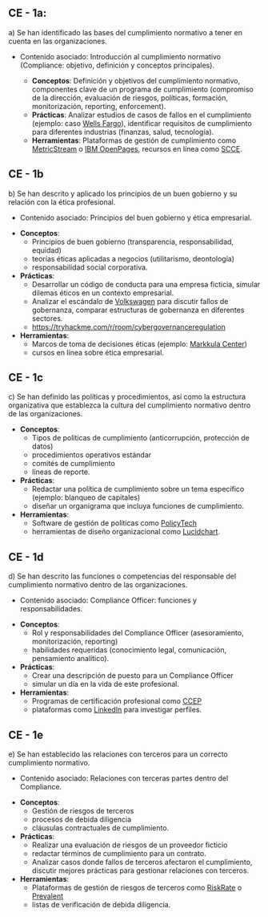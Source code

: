 ## CE - 1a:
a) Se han identificado las bases del cumplimiento normativo a tener en cuenta en las organizaciones.
* Contenido asociado: Introducción al cumplimiento normativo (Compliance: objetivo, definición y conceptos principales).

	* **Conceptos**: Definición y objetivos del cumplimiento normativo, componentes clave de un programa de cumplimiento (compromiso de la dirección, evaluación de riesgos, políticas, formación, monitorización, reporting, enforcement).
	- **Prácticas**: Analizar estudios de casos de fallos en el cumplimiento (ejemplo: caso [Wells Fargo](https://www.bbc.com/news/business-37359132)), identificar requisitos de cumplimiento para diferentes industrias (finanzas, salud, tecnología).
	- **Herramientas**: Plataformas de gestión de cumplimiento como [MetricStream](https://www.metricstream.com/) o [IBM OpenPages](https://www.ibm.com/products/openpages-with-watson), recursos en línea como [SCCE](https://www.corporatecompliance.org/).


## CE - 1b
b) Se han descrito y aplicado los principios de un buen gobierno y su relación con la ética profesional.
* Contenido asociado: Principios del buen gobierno y ética empresarial.


- **Conceptos**: 
	- Principios de buen gobierno (transparencia, responsabilidad, equidad)
	- teorías éticas aplicadas a negocios (utilitarismo, deontología)
	- responsabilidad social corporativa.
- **Prácticas**: 
	- Desarrollar un código de conducta para una empresa ficticia, simular dilemas éticos en un contexto empresarial.
	- Analizar el escándalo de [Volkswagen](https://www.bbc.com/news/business-34324772) para discutir fallos de gobernanza, comparar estructuras de gobernanza en diferentes sectores.
	- https://tryhackme.com/r/room/cybergovernanceregulation
- **Herramientas**: 
	- Marcos de toma de decisiones éticas (ejemplo: [Markkula Center](https://www.scu.edu/ethics/))
	- cursos en línea sobre ética empresarial.


## CE - 1c
c) Se han definido las políticas y procedimientos, así como la estructura organizativa que establezca la cultura del cumplimiento normativo dentro de las organizaciones.
- **Conceptos**:
	- Tipos de políticas de cumplimiento (anticorrupción, protección de datos)
	- procedimientos operativos estándar
	- comités de cumplimiento
	- líneas de reporte.
- **Prácticas**:
	- Redactar una política de cumplimiento sobre un tema específico (ejemplo: blanqueo de capitales)
	- diseñar un organigrama que incluya funciones de cumplimiento.
- **Herramientas**: 
	- Software de gestión de políticas como [PolicyTech](https://www.navex.com/en-us/products/policytech/)
	- herramientas de diseño organizacional como [Lucidchart](https://www.lucidchart.com/).


## CE - 1d
d) Se han descrito las funciones o competencias del responsable del cumplimiento normativo dentro de las organizaciones.
* Contenido asociado: Compliance Officer: funciones y responsabilidades.

- **Conceptos**:
	- Rol y responsabilidades del Compliance Officer (asesoramiento, monitorización, reporting)
	- habilidades requeridas (conocimiento legal, comunicación, pensamiento analítico).
- **Prácticas**:
	- Crear una descripción de puesto para un Compliance Officer
	- simular un día en la vida de este profesional.
- **Herramientas**:
	- Programas de certificación profesional como [CCEP](https://www.corporatecompliance.org/certification)
	- plataformas como [LinkedIn](https://www.linkedin.com/) para investigar perfiles.


## CE - 1e
e) Se han establecido las relaciones con terceros para un correcto cumplimiento normativo.

* Contenido asociado: Relaciones con terceras partes dentro del Compliance.

- **Conceptos**:
	- Gestión de riesgos de terceros
	- procesos de debida diligencia
	- cláusulas contractuales de cumplimiento.
- **Prácticas**:
	- Realizar una evaluación de riesgos de un proveedor ficticio
	- redactar términos de cumplimiento para un contrato.
	- Analizar casos donde fallos de terceros afectaron el cumplimiento, discutir mejores prácticas para gestionar relaciones con terceros.
- **Herramientas**: 
	- Plataformas de gestión de riesgos de terceros como [RiskRate](https://www.riskrate.com/) o [Prevalent](https://www.prevalent.net/)
	- listas de verificación de debida diligencia.